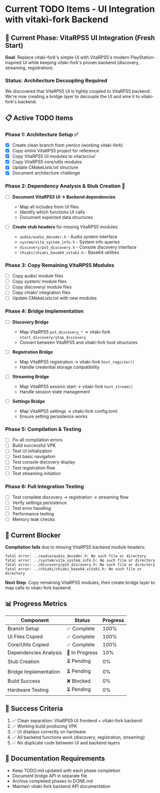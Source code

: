 # Current TODO Items - UI Integration with vitaki-fork Backend

## 🎯 Current Phase: VitaRPS5 UI Integration (Fresh Start)

**Goal**: Replace vitaki-fork's simple UI with VitaRPS5's modern PlayStation-inspired UI while keeping vitaki-fork's proven backend (discovery, streaming, registration).

### Status: Architecture Decoupling Required

We discovered that VitaRPS5 UI is tightly coupled to VitaRPS5 backend. We're now creating a bridge layer to decouple the UI and wire it to vitaki-fork's backend.

## 📋 Active TODO Items

### Phase 1: Architecture Setup ✅
- [x] Create clean branch from ywnico (working vitaki-fork)
- [x] Copy entire VitaRPS5 project for reference
- [x] Copy VitaRPS5 UI modules to vita/src/ui/
- [x] Copy VitaRPS5 core/utils modules
- [x] Update CMakeLists.txt structure
- [x] Document architecture challenge

### Phase 2: Dependency Analysis & Stub Creation 🔄
- [ ] **Document VitaRPS5 UI → Backend dependencies**
  - Map all includes from UI files
  - Identify which functions UI calls
  - Document expected data structures

- [ ] **Create stub headers** for missing VitaRPS5 modules:
  - `audio/audio_decoder.h` - Audio system interface
  - `system/vita_system_info.h` - System info queries
  - `discovery/ps5_discovery.h` - Console discovery interface
  - `chiaki/chiaki_base64_vitaki.h` - Base64 utilities

### Phase 3: Copy Remaining VitaRPS5 Modules
- [ ] Copy audio/ module files
- [ ] Copy system/ module files
- [ ] Copy discovery/ module files
- [ ] Copy chiaki/ integration files
- [ ] Update CMakeLists.txt with new modules

### Phase 4: Bridge Implementation
- [ ] **Discovery Bridge**
  - Map VitaRPS5 `ps5_discovery_*` → vitaki-fork `start_discovery/stop_discovery`
  - Convert between VitaRPS5 and vitaki-fork host structures

- [ ] **Registration Bridge**
  - Map VitaRPS5 registration → vitaki-fork `host_register()`
  - Handle credential storage compatibility

- [ ] **Streaming Bridge**
  - Map VitaRPS5 session start → vitaki-fork `host_stream()`
  - Handle session state management

- [ ] **Settings Bridge**
  - Map VitaRPS5 settings → vitaki-fork config.toml
  - Ensure setting persistence works

### Phase 5: Compilation & Testing
- [ ] Fix all compilation errors
- [ ] Build successful VPK
- [ ] Test UI initialization
- [ ] Test basic navigation
- [ ] Test console discovery display
- [ ] Test registration flow
- [ ] Test streaming initiation

### Phase 6: Full Integration Testing
- [ ] Test complete discovery → registration → streaming flow
- [ ] Verify settings persistence
- [ ] Test error handling
- [ ] Performance testing
- [ ] Memory leak checks

## 🚧 Current Blocker

**Compilation fails** due to missing VitaRPS5 backend module headers:
```
fatal error: ../audio/audio_decoder.h: No such file or directory
fatal error: ../system/vita_system_info.h: No such file or directory
fatal error: ../discovery/ps5_discovery.h: No such file or directory
fatal error: ../chiaki/chiaki_base64_vitaki.h: No such file or directory
```

**Next Step**: Copy remaining VitaRPS5 modules, then create bridge layer to map calls to vitaki-fork backend.

## 📊 Progress Metrics

| Component | Status | Progress |
|-----------|--------|----------|
| Branch Setup | ✅ Complete | 100% |
| UI Files Copied | ✅ Complete | 100% |
| Core/Utils Copied | ✅ Complete | 100% |
| Dependencies Analysis | 🔄 In Progress | 10% |
| Stub Creation | ⏳ Pending | 0% |
| Bridge Implementation | ⏳ Pending | 0% |
| Build Success | ❌ Blocked | 0% |
| Hardware Testing | ⏳ Pending | 0% |

## 🎯 Success Criteria

1. ✅ Clean separation: VitaRPS5 UI frontend + vitaki-fork backend
2. ✅ Working build producing VPK
3. ✅ UI displays correctly on hardware
4. ✅ All backend functions work (discovery, registration, streaming)
5. ✅ No duplicate code between UI and backend layers

## 📝 Documentation Requirements

- Keep TODO.md updated with each phase completion
- Document bridge API in separate file
- Archive completed phases to DONE.md
- Maintain vitaki-fork backend API documentation